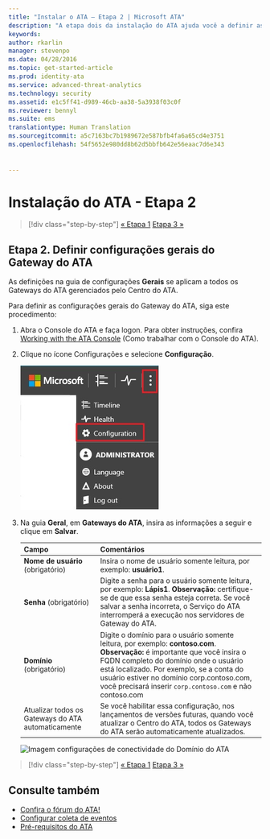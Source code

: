 ```yaml
---
title: "Instalar o ATA – Etapa 2 | Microsoft ATA"
description: "A etapa dois da instalação do ATA ajuda você a definir as configurações de conectividade do domínio em seu servidor do Centro do ATA"
keywords: 
author: rkarlin
manager: stevenpo
ms.date: 04/28/2016
ms.topic: get-started-article
ms.prod: identity-ata
ms.service: advanced-threat-analytics
ms.technology: security
ms.assetid: e1c5ff41-d989-46cb-aa38-5a3938f03c0f
ms.reviewer: bennyl
ms.suite: ems
translationtype: Human Translation
ms.sourcegitcommit: a5c7163bc7b1989672e587bfb4fa6a65cd4e3751
ms.openlocfilehash: 54f5652e980dd8b62d5bbfb642e56eaac7d6e343


---
```


# Instalação do ATA - Etapa 2

>[!div class="step-by-step"]
[« Etapa 1](install-ata-step1.md)
[Etapa 3 »](install-ata-step3.md)

## Etapa 2. Definir configurações gerais do Gateway do ATA
As definições na guia de configurações **Gerais** se aplicam a todos os Gateways do ATA gerenciados pelo Centro do ATA.

Para definir as configurações gerais do Gateway do ATA, siga este procedimento:

1.  Abra o Console do ATA e faça logon. Para obter instruções, confira [Working with the ATA Console](working-with-ata-console.md) (Como trabalhar com o Console do ATA).

2.  Clique no ícone Configurações e selecione **Configuração**.

    ![Definições de configuração do Gateway do ATA](media/ATA-config-icon.JPG)

3.  Na guia **Geral**, em **Gateways do ATA**, insira as informações a seguir e clique em **Salvar**.

    |Campo|Comentários|
    |---------|------------|
    |**Nome de usuário** (obrigatório)|Insira o nome de usuário somente leitura, por exemplo: **usuário1**.|
    |**Senha** (obrigatório)|Digite a senha para o usuário somente leitura, por exemplo: **Lápis1**. **Observação:** certifique-se de que essa senha esteja correta. Se você salvar a senha incorreta, o Serviço do ATA interromperá a execução nos servidores de Gateway do ATA.|
    |**Domínio** (obrigatório)|Digite o domínio para o usuário somente leitura, por exemplo: **contoso.com**. **Observação:** é importante que você insira o FQDN completo do domínio onde o usuário está localizado. Por exemplo, se a conta do usuário estiver no domínio corp.contoso.com, você precisará inserir `corp.contoso.com` e não contoso.com|
    |Atualizar todos os Gateways do ATA automaticamente |Se você habilitar essa configuração, nos lançamentos de versões futuras, quando você atualizar o Centro do ATA, todos os Gateways do ATA serão automaticamente atualizados.|

    ![Imagem configurações de conectividade do Domínio do ATA](media/ata-domain-connectivity-user.jpg)



>[!div class="step-by-step"]
[« Etapa 1](install-ata-step1.md)
[Etapa 3 »](install-ata-step3.md)


## Consulte também

- [Confira o fórum do ATA!](https://social.technet.microsoft.com/Forums/security/home?forum=mata)
- [Configurar coleta de eventos](configure-event-collection.md)
- [Pré-requisitos do ATA](/advanced-threat-analytics/plan-design/ata-prerequisites)



<!--HONumber=Jul16_HO3-->


